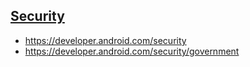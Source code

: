 ## [Security](https://developer.android.com/security/sitemap.xml)

- https://developer.android.com/security
- https://developer.android.com/security/government